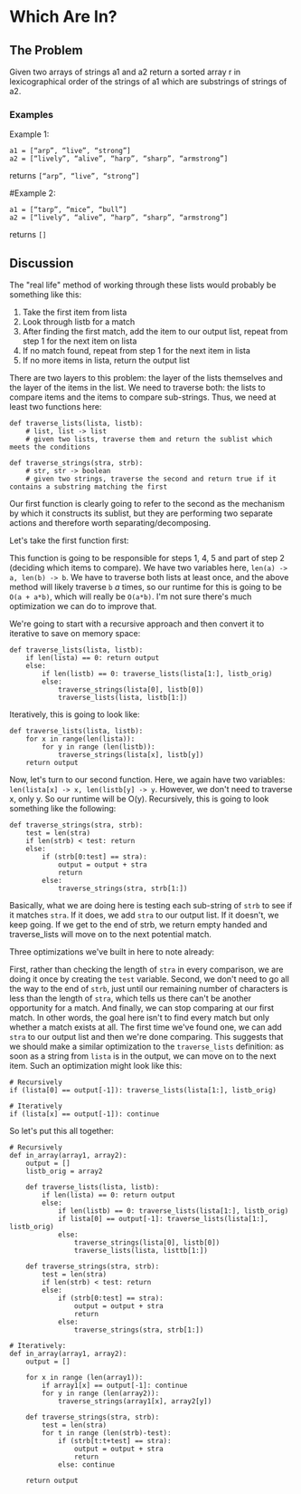 # Which Are In?

## The Problem

Given two arrays of strings a1 and a2 return a sorted array r in lexicographical order of the strings of a1 which are substrings of strings of a2.

### Examples

Example 1: 
```
a1 = [“arp”, “live”, “strong”]
a2 = [“lively”, “alive”, “harp”, “sharp”, “armstrong”]
```
returns `[“arp”, “live”, “strong”]`

#Example 2: 
```
a1 = [“tarp”, “mice”, “bull”]
a2 = [“lively”, “alive”, “harp”, “sharp”, “armstrong”]
```

returns `[]`

## Discussion

The "real life" method of working through these lists would probably be something like this:
 1. Take the first item from lista
 2. Look through listb for a match
 3. After finding the first match, add the item to our output list, repeat from step 1 for the next item on lista
 4. If no match found, repeat from step 1 for the next item in lista
 5. If no more items in lista, return the output list

There are two layers to this problem: the layer of the lists themselves and the layer of the items in the list. We need to traverse both: the lists to compare items and the items to compare sub-strings. Thus, we need at least two functions here:

```
def traverse_lists(lista, listb):
    # list, list -> list
    # given two lists, traverse them and return the sublist which meets the conditions
    
def traverse_strings(stra, strb):
    # str, str -> boolean
    # given two strings, traverse the second and return true if it contains a substring matching the first
```
    
 Our first function is clearly going to refer to the second as the mechanism by which it constructs its sublist, but they are performing two separate actions and therefore worth separating/decomposing.
 
 Let's take the first function first:
 
This function is going to be responsible for steps 1, 4, 5 and part of step 2 (deciding which items to compare). We have two variables here, `len(a) -> a, len(b) -> b`. We have to traverse both lists at least once, and the above method will likely traverse `b` *a* times, so our runtime for this is going to be `O(a + a*b)`, which will really be `O(a*b)`. I'm not sure there's much optimization we can do to improve that.

We're going to start with a recursive approach and then convert it to iterative to save on memory space:

```
def traverse_lists(lista, listb):
    if len(lista) == 0: return output
    else:
        if len(listb) == 0: traverse_lists(lista[1:], listb_orig)
        else:
            traverse_strings(lista[0], listb[0])
            traverse_lists(lista, listb[1:])
```

Iteratively, this is going to look like:

```
def traverse_lists(lista, listb):
    for x in range(len(lista)):
        for y in range (len(listb)):
            traverse_strings(lista[x], listb[y])
    return output
```

Now, let's turn to our second function. Here, we again have two variables: `len(lista[x] -> x, len(listb[y] -> y`. However, we don't need to traverse x, only y. So our runtime will be O(y). Recursively, this is going to look something like the following:

```
def traverse_strings(stra, strb):
    test = len(stra)
    if len(strb) < test: return
    else:
        if (strb[0:test] == stra): 
            output = output + stra
            return
        else:
            traverse_strings(stra, strb[1:])
```

Basically, what we are doing here is testing each sub-string of `strb` to see if it matches `stra`. If it does, we add `stra` to our output list. If it doesn't, we keep going. If we get to the end of strb, we return empty handed and traverse_lists will move on to the next potential match.

Three optimizations we've built in here to note already:

First, rather than checking the length of `stra` in every comparison, we are doing it once by creating the `test` variable. Second, we don't need to go all the way to the end of `strb`, just until our remaining number of characters is less than the length of `stra`, which tells us there can't be another opportunity for a match. And finally, we can stop comparing at our first match. In other words, the goal here isn't to find every match but only whether a match exists at all. The first time we've found one, we can add `stra` to our output list and then we're done comparing. This suggests that we should make a similar optimization to the `traverse_lists` definition: as soon as a string from `lista` is in the output, we can move on to the next item. Such an optimization might look like this:

```
# Recursively
if (lista[0] == output[-1]): traverse_lists(lista[1:], listb_orig)

# Iteratively
if (lista[x] == output[-1]): continue
```

So let's put this all together:

```
# Recursively
def in_array(array1, array2):
    output = []
    listb_orig = array2
    
    def traverse_lists(lista, listb):
        if len(lista) == 0: return output
        else:
            if len(listb) == 0: traverse_lists(lista[1:], listb_orig)
            if lista[0] == output[-1]: traverse_lists(lista[1:], listb_orig)
            else:
                traverse_strings(lista[0], listb[0])
                traverse_lists(lista, listtb[1:])
    
    def traverse_strings(stra, strb):
        test = len(stra)
        if len(strb) < test: return
        else:
            if (strb[0:test] == stra):
                output = output + stra
                return
            else:
                traverse_strings(stra, strb[1:])
                
# Iteratively:
def in_array(array1, array2):
    output = []
    
    for x in range (len(array1)):
        if array1[x] == output[-1]: continue
        for y in range (len(array2)):
            traverse_strings(array1[x], array2[y])
            
    def traverse_strings(stra, strb):
        test = len(stra)
        for t in range (len(strb)-test):
            if (strb[t:t+test] == stra):
                output = output + stra
                return
            else: continue
            
    return output
                
        